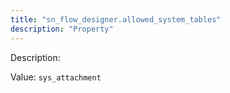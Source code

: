 ```yaml
---
title: "sn_flow_designer.allowed_system_tables"
description: "Property"
---
```


Description: 

Value: `sys_attachment`